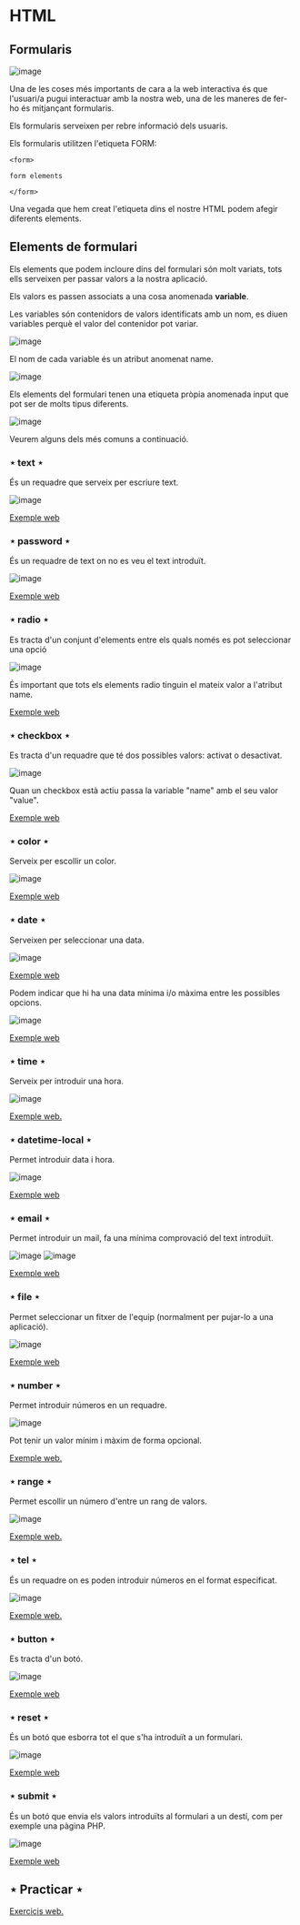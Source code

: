 # HTML

## Formularis

![image](https://user-images.githubusercontent.com/110727546/231860634-a185bcdb-298a-4b68-bc53-74bd7029c412.png)

Una de les coses més importants de cara a la web interactiva és que l'usuari/a pugui interactuar amb la nostra web, una de les maneres de fer-ho és mitjançant formularis.

Els formularis serveixen per rebre informació dels usuaris.

Els formularis utilitzen l'etiqueta FORM:

```
<form>

form elements

</form>
```

Una vegada que hem creat l'etiqueta dins el nostre HTML podem afegir diferents elements.

## Elements de formulari

Els elements que podem incloure dins del formulari són molt variats, tots ells serveixen per passar valors a la nostra aplicació.

Els valors es passen associats a una cosa anomenada **variable**.

Les variables són contenidors de valors identificats amb un nom, es diuen variables perquè el valor del contenidor pot variar.

![image](https://user-images.githubusercontent.com/110727546/231860539-414d9265-0a2a-4590-815c-8bc875577b3d.png)

El nom de cada variable és un atribut anomenat name.

![image](https://user-images.githubusercontent.com/110727546/231861459-9e07f4e8-ac1b-414a-98c2-aa8d1f459eea.png)

Els elements del formulari tenen una etiqueta pròpia anomenada input que pot ser de molts tipus diferents.

![image](https://user-images.githubusercontent.com/110727546/231860911-a8862c16-ca4b-4ca3-9ee1-5aa42e9b5872.png)

Veurem alguns dels més comuns a continuació.

### ⋆ text ⋆

És un requadre que serveix per escriure text.

![image](https://user-images.githubusercontent.com/110727546/231859620-7c394150-5940-4e39-b446-e06337798c42.png)

[Exemple web](https://www.w3schools.com/html/tryit.asp?filename=tryhtml_form_text)

### ⋆ password ⋆

És un requadre de text on no es veu el text introduït.

![image](https://user-images.githubusercontent.com/110727546/231861622-143dd035-dbe5-477c-b189-d410f932f553.png)

[Exemple web](https://www.w3schools.com/html/tryit.asp?filename=tryhtml_input_password)

### ⋆ radio ⋆

Es tracta d'un conjunt d'elements entre els quals només es pot seleccionar una opció

![image](https://user-images.githubusercontent.com/110727546/231862392-0e9d4bc9-bad0-4e9f-af11-b125a82d9697.png)

És important que tots els elements radio tinguin el mateix valor a l'atribut name.

[Exemple web](https://www.w3schools.com/html/tryit.asp?filename=tryhtml_input_radio)

### ⋆ checkbox ⋆

Es tracta d'un requadre que té dos possibles valors: activat o desactivat.

![image](https://user-images.githubusercontent.com/110727546/232056799-71562d8b-38fc-4341-af08-6284d95bdee3.png)

Quan un checkbox està actiu passa la variable "name" amb el seu valor "value".

[Exemple web](https://www.w3schools.com/html/tryit.asp?filename=tryhtml_input_checkbox2)

### ⋆ color ⋆

Serveix per escollir un color.

![image](https://user-images.githubusercontent.com/110727546/232057865-a317747d-1af1-42c9-9e23-c2efd13bef14.png)

[Exemple web](https://www.w3schools.com/html/tryit.asp?filename=tryhtml_input_color)

### ⋆ date ⋆

Serveixen per seleccionar una data.

![image](https://user-images.githubusercontent.com/110727546/232058023-2d3d457b-2b59-4466-8738-afeca88e1549.png)

[Exemple web](https://www.w3schools.com/html/tryit.asp?filename=tryhtml_input_date)

Podem indicar que hi ha una data mínima i/o màxima entre les possibles opcions.

![image](https://user-images.githubusercontent.com/110727546/232058285-e6931af1-1f35-4a13-973c-a5c6592e2ce2.png)

[Exemple web](https://www.w3schools.com/html/tryit.asp?filename=tryhtml_input_date_max_min)

### ⋆ time ⋆

Serveix per introduir una hora.

![image](https://user-images.githubusercontent.com/110727546/232063480-e02fa77f-d333-4e00-b0b2-5ec06fdd2c5c.png)

[Exemple web.](https://www.w3schools.com/html/tryit.asp?filename=tryhtml_input_time)

### ⋆ datetime-local ⋆

Permet introduir data i hora.

![image](https://user-images.githubusercontent.com/110727546/232059463-b429204e-681f-47af-86da-4debb4f6720e.png)

[Exemple web](https://www.w3schools.com/html/tryit.asp?filename=tryhtml_input_datetime-local)

### ⋆ email ⋆

Permet introduir un mail, fa una mínima comprovació del text introduït.

![image](https://user-images.githubusercontent.com/110727546/232059941-0157ab0b-b5da-49d9-b6e0-98f3953b4730.png)
![image](https://user-images.githubusercontent.com/110727546/232059995-4313998c-8a1c-4d65-9fe4-b272a2ffbc2b.png)

[Exemple web](https://www.w3schools.com/html/tryit.asp?filename=tryhtml_input_email)

### ⋆ file ⋆

Permet seleccionar un fitxer de l'equip (normalment per pujar-lo a una aplicació).

![image](https://user-images.githubusercontent.com/110727546/232060507-c4fce8f3-0d52-4346-a9ef-a8e7e0ded954.png)

[Exemple web](https://www.w3schools.com/html/tryit.asp?filename=tryhtml_input_file)

### ⋆ number ⋆

Permet introduir números en un requadre.

![image](https://user-images.githubusercontent.com/110727546/232061140-ffd00d7f-3263-485a-a979-56e99bde56da.png)

Pot tenir un valor mínim i màxim de forma opcional.

[Exemple web.](https://www.w3schools.com/html/tryit.asp?filename=tryhtml_input_number)

### ⋆ range ⋆

Permet escollir un número d'entre un rang de valors.

![image](https://user-images.githubusercontent.com/110727546/232062101-1e3da18f-0be9-4fd8-bf9a-ad4d9fa6cee5.png)

[Exemple web.](https://www.w3schools.com/html/tryit.asp?filename=tryhtml_input_range)

### ⋆ tel ⋆

És un requadre on es poden introduir números en el format especificat.

![image](https://user-images.githubusercontent.com/110727546/232062889-b80d7ec4-95a8-4d18-a46f-1b230cd8ac07.png)

[Exemple web.](https://www.w3schools.com/html/tryit.asp?filename=tryhtml_input_tel)

### ⋆ button ⋆

Es tracta d'un botó.

![image](https://user-images.githubusercontent.com/110727546/232057647-1e4907f9-f48d-40de-9ed4-946f64fa9772.png)

[Exemple web](https://www.w3schools.com/html/tryit.asp?filename=tryhtml_input_button)

### ⋆ reset ⋆ 

És un botó que esborra tot el que s'ha introduït a un formulari.

![image](https://user-images.githubusercontent.com/110727546/231862080-20a85481-f82f-460e-89b4-fd81d63d28ac.png)

[Exemple web](https://www.w3schools.com/html/tryit.asp?filename=tryhtml_input_reset)

### ⋆ submit ⋆

És un botó que envia els valors introduïts al formulari a un destí, com per exemple una pàgina PHP.

![image](https://user-images.githubusercontent.com/110727546/231862080-20a85481-f82f-460e-89b4-fd81d63d28ac.png)

[Exemple web](https://www.w3schools.com/html/tryit.asp?filename=tryhtml_input_reset)

## ⋆ Practicar ⋆ 

[Exercicis web.](https://www.w3schools.com/html/exercise.asp?filename=exercise_html_form_input_types1)

